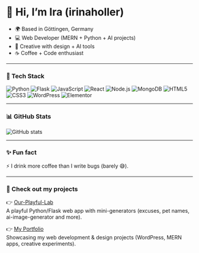 # 👋 Hi, I’m Ira (irinaholler)

- 🌍 Based in Göttingen, Germany  
- 💻 Web Developer (MERN + Python + AI projects)  
- 🎨 Creative with design + AI tools  
- ☕ Coffee + Code enthusiast  

---

### 🚀 Tech Stack

<!-- Core -->
![Python](https://img.shields.io/badge/Python-3776AB?logo=python&logoColor=white)
![Flask](https://img.shields.io/badge/Flask-000000?logo=flask&logoColor=white)
![JavaScript](https://img.shields.io/badge/JavaScript-F7DF1E?logo=javascript&logoColor=black)
![React](https://img.shields.io/badge/React-20232A?logo=react&logoColor=61DAFB)
![Node.js](https://img.shields.io/badge/Node.js-43853D?logo=node-dot-js&logoColor=white)
![MongoDB](https://img.shields.io/badge/MongoDB-4EA94B?logo=mongodb&logoColor=white)
![HTML5](https://img.shields.io/badge/HTML5-E34F26?logo=html5&logoColor=white)
![CSS3](https://img.shields.io/badge/CSS3-1572B6?logo=css3&logoColor=white)
![WordPress](https://img.shields.io/badge/WordPress-21759B?logo=wordpress&logoColor=white)
![Elementor](https://img.shields.io/badge/Elementor-92003B?logo=elementor&logoColor=white)

---

### 📊 GitHub Stats
![GitHub stats](https://github-readme-stats.vercel.app/api?username=irinaholler&show_icons=true&theme=radical)

---

### ✨ Fun fact
⚡ I drink more coffee than I write bugs (barely 😅).  

---

### 📌 Check out my projects

👉 [Our-Playful-Lab](https://github.com/irinaholler/Our-Playful-Lab)  
A playful Python/Flask web app with mini-generators (excuses, pet names, ai-image-generator and more).  

👉 [My Portfolio](https://myrina.de/portfolio/)  
Showcasing my web development & design projects (WordPress, MERN apps, creative experiments).

